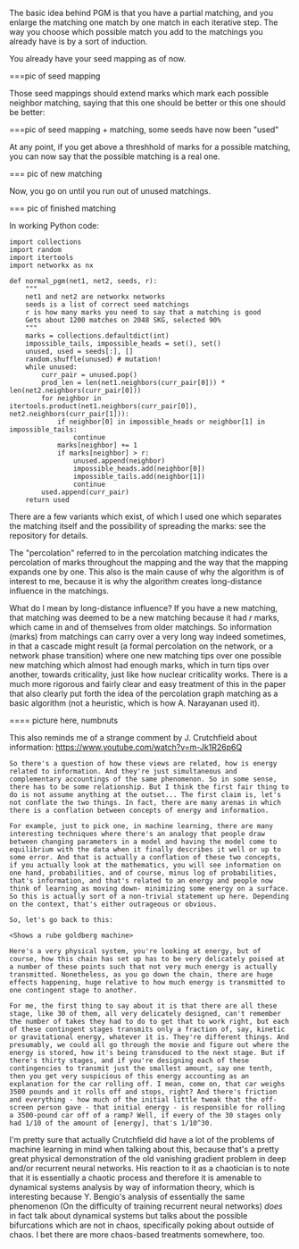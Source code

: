 The basic idea behind PGM is that you have a partial matching, and you enlarge the matching one match by one match in each iterative step. The way you choose which possible match you add to the matchings you already have is by a sort of induction.

You already have your seed mapping as of now.

===pic of seed mapping

Those seed mappings should extend marks which mark each possible neighbor matching, saying that this one should be better or this one should be better:

===pic of seed mapping + matching, some seeds have now been "used"

At any point, if you get above a threshhold of marks for a possible matching, you can now say that the possible matching is a real one.

=== pic of new matching

Now, you go on until you run out of unused matchings.

=== pic of finished matching

In working Python code:

```
import collections
import random
import itertools
import networkx as nx

def normal_pgm(net1, net2, seeds, r):
    """
    net1 and net2 are networkx networks
    seeds is a list of correct seed matchings
    r is how many marks you need to say that a matching is good
    Gets about 1200 matches on 2048 SKG, selected 90%
    """
    marks = collections.defaultdict(int)
    impossible_tails, impossible_heads = set(), set()
    unused, used = seeds[:], []
    random.shuffle(unused) # mutation!
    while unused:
        curr_pair = unused.pop()
        prod_len = len(net1.neighbors(curr_pair[0])) * len(net2.neighbors(curr_pair[0]))
        for neighbor in itertools.product(net1.neighbors(curr_pair[0]), net2.neighbors(curr_pair[1])):
            if neighbor[0] in impossible_heads or neighbor[1] in impossible_tails:
                continue
            marks[neighbor] += 1
            if marks[neighbor] > r:
                unused.append(neighbor)
                impossible_heads.add(neighbor[0])
                impossible_tails.add(neighbor[1])
                continue
        used.append(curr_pair)
    return used
```

There are a few variants which exist, of which I used one which separates the matching itself and the possibility of spreading the marks: see the repository for details.

The "percolation" referred to in the percolation matching indicates the percolation of marks throughout the mapping and the way that the mapping expands one by one. This also is the main cause of why the algorithm is of interest to me, because it is why the algorithm creates long-distance influence in the matchings.

What do I mean by long-distance influence? If you have a new matching, that matching was deemed to be a new matching because it had _r_ marks, which came in and of themselves from older matchings. So information (marks) from matchings can carry over a very long way indeed sometimes, in that a cascade might result (a formal percolation on the network, or a network phase transition) where one new matching tips over one possible new matching which almost had enough marks, which in turn tips over another, towards criticality, just like how nuclear criticality works. There is a much more rigorous and fairly clear and easy treatment of this in the paper that also clearly put forth the idea of the percolation graph matching as a basic algorithm (not a heuristic, which is how A. Narayanan used it).

==== picture here, numbnuts

This also reminds me of a strange comment by J. Crutchfield about information:
https://www.youtube.com/watch?v=m-Jk1R26p6Q

```
So there's a question of how these views are related, how is energy related to information. And they're just simultaneous and complementary accountings of the same phenomenon. So in some sense, there has to be some relationship. But I think the first fair thing to do is not assume anything at the outset... The first claim is, let's not conflate the two things. In fact, there are many arenas in which there is a conflation between concepts of energy and information.

For example, just to pick one, in machine learning, there are many interesting techniques where there's an analogy that people draw between changing parameters in a model and having the model come to equilibrium with the data when it finally describes it well or up to some error. And that is actually a conflation of these two concepts, if you actually look at the mathematics, you will see information on one hand, probabilities, and of course, minus log of probabilities, that's information, and that's related to an energy and people now think of learning as moving down- minimizing some energy on a surface. So this is actually sort of a non-trivial statement up here. Depending on the context, that's either outrageous or obvious.

So, let's go back to this:

<Shows a rube goldberg machine>

Here's a very physical system, you're looking at energy, but of course, how this chain has set up has to be very delicately poised at a number of these points such that not very much energy is actually transmitted. Nonetheless, as you go down the chain, there are huge effects happening, huge relative to how much energy is transmitted to one contingent stage to another.

For me, the first thing to say about it is that there are all these stage, like 30 of them, all very delicately designed, can't remember the number of takes they had to do to get that to work right, but each of these contingent stages transmits only a fraction of, say, kinetic or gravitational energy, whatever it is. They're different things. And presumably, we could all go through the movie and figure out where the energy is stored, how it's being transduced to the next stage. But if there's thirty stages, and if you're designing each of these contingencies to transmit just the smallest amount, say one tenth, then you get very suspicious of this energy accounting as an explanation for the car rolling off. I mean, come on, that car weighs 3500 pounds and it rolls off and stops, right? And there's friction and everything - how much of the initial little tweak that the off-screen person gave - that initial energy - is responsible for rolling a 3500-pound car off of a ramp? Well, if every of the 30 stages only had 1/10 of the amount of [energy], that's 1/10^30.
```

I'm pretty sure that actually Crutchfield did have a lot of the problems of machine learning in mind when talking about this, because that's a pretty great physical demonstration of the old vanishing gradient problem in deep and/or recurrent neural networks. His reaction to it as a chaotician is to note that it is essentially a chaotic process and therefore it is amenable to dynamical systems analysis by way of information theory, which is interesting because Y. Bengio's analysis of essentially the same phenomenon (On the difficulty of training recurrent neural networks) _does_ in fact talk about dynamical systems but talks about the possible bifurcations which are not in chaos, specifically poking about outside of chaos. I bet there are more chaos-based treatments somewhere, too.
